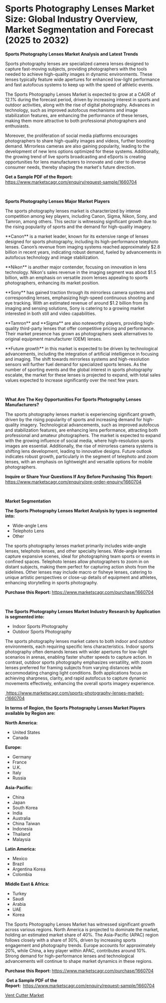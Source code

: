 <p><h1>Sports Photography Lenses Market Size: Global Industry Overview, Market Segmentation and Forecast (2025 to 2032)</h1></p><p><strong>Sports Photography Lenses Market Analysis and Latest Trends</strong></p>
<p><p>Sports photography lenses are specialized camera lenses designed to capture fast-moving subjects, providing photographers with the tools needed to achieve high-quality images in dynamic environments. These lenses typically feature wide apertures for enhanced low-light performance and fast autofocus systems to keep up with the speed of athletic events.</p><p>The Sports Photography Lenses Market is expected to grow at a CAGR of 12.1% during the forecast period, driven by increasing interest in sports and outdoor activities, along with the rise of digital photography. Advances in technology, such as improved autofocus mechanisms and image stabilization features, are enhancing the performance of these lenses, making them more attractive to both professional photographers and enthusiasts. </p><p>Moreover, the proliferation of social media platforms encourages photographers to share high-quality images and videos, further boosting demand. Mirrorless cameras are also gaining popularity, leading to the development of new lens options optimized for these systems. Additionally, the growing trend of live sports broadcasting and eSports is creating opportunities for lens manufacturers to innovate and cater to diverse consumer needs, thereby shaping the market's future direction.</p></p>
<p><strong>Get a Sample PDF of the Report:&nbsp;</strong> <a href="https://www.marketscagr.com/enquiry/request-sample/1660704?utm_campaign=2320&utm_medium=2&utm_source=Github&utm_content=ia&utm_term=20022025&utm_id=sports-photography-lenses">https://www.marketscagr.com/enquiry/request-sample/1660704</a></p>
<p>&nbsp;</p>
<p><strong>Sports Photography Lenses Major Market Players</strong></p>
<p><p>The sports photography lenses market is characterized by intense competition among key players, including Canon, Sigma, Nikon, Sony, and Tamron, among others. This sector is witnessing significant growth due to the rising popularity of sports and the demand for high-quality imagery.</p><p>**Canon** is a market leader, known for its extensive range of lenses designed for sports photography, including its high-performance telephoto lenses. Canon’s revenue from imaging systems reached approximately $2.8 billion in recent years, indicating robust demand, fueled by advancements in autofocus technology and image stabilization.</p><p>**Nikon** is another major contender, focusing on innovation in lens technology. Nikon's sales revenue in the imaging segment was about $1.5 billion, with an emphasis on versatile zoom lenses appealing to sports photographers, enhancing its market position.</p><p>**Sony** has gained traction through its mirrorless camera systems and corresponding lenses, emphasizing high-speed continuous shooting and eye tracking. With an estimated revenue of around $1.2 billion from its imaging and sensing solutions, Sony is catering to a growing market interested in both still and video capabilities.</p><p>**Tamron** and **Sigma** are also noteworthy players, providing high-quality third-party lenses that offer competitive pricing and performance. Their market presence has grown as photographers seek alternatives to original equipment manufacturer (OEM) lenses.</p><p>**Future growth** in this market is expected to be driven by technological advancements, including the integration of artificial intelligence in focusing and imaging. The shift towards mirrorless systems and high-resolution sensors will further fuel demand for specialized sports lenses. As the number of sporting events and the global interest in sports photography escalate, the market for these lenses is projected to expand, with total sales values expected to increase significantly over the next few years.</p></p>
<p>&nbsp;</p>
<p><strong>What Are The Key Opportunities For Sports Photography Lenses Manufacturers?</strong></p>
<p><p>The sports photography lenses market is experiencing significant growth, driven by the rising popularity of sports and increasing demand for high-quality imagery. Technological advancements, such as improved autofocus and stabilization features, are enhancing lens performance, attracting both professional and amateur photographers. The market is expected to expand with the growing influence of social media, where high-resolution sports images are essential. Additionally, the rise of mirrorless camera systems is shifting lens development, leading to innovative designs. Future outlook indicates robust growth, particularly in the segment of telephoto and zoom lenses, with an emphasis on lightweight and versatile options for mobile photographers.</p></p>
<p><strong>Inquire or Share Your Questions If Any Before Purchasing This Report:</strong> <a href="https://www.marketscagr.com/enquiry/pre-order-enquiry/1660704?utm_campaign=2320&utm_medium=2&utm_source=Github&utm_content=ia&utm_term=20022025&utm_id=sports-photography-lenses">https://www.marketscagr.com/enquiry/pre-order-enquiry/1660704</a></p>
<p>&nbsp;</p>
<p><strong>Market Segmentation</strong></p>
<p><strong>The Sports Photography Lenses Market Analysis by types is segmented into:</strong></p>
<p><ul><li>Wide-angle Lens</li><li>Telephoto Lens</li><li>Other</li></ul></p>
<p><p>The sports photography lenses market primarily includes wide-angle lenses, telephoto lenses, and other specialty lenses. Wide-angle lenses capture expansive scenes, ideal for photographing team sports or events in confined spaces. Telephoto lenses allow photographers to zoom in on distant subjects, making them perfect for capturing action shots from the sidelines. Other lenses may include macro or fisheye lenses, catering to unique artistic perspectives or close-up details of equipment and athletes, enhancing storytelling in sports photography.</p></p>
<p><strong>Purchase this Report:&nbsp;</strong><a href="https://www.marketscagr.com/purchase/1660704?utm_campaign=2320&utm_medium=2&utm_source=Github&utm_content=ia&utm_term=20022025&utm_id=sports-photography-lenses">https://www.marketscagr.com/purchase/1660704</a></p>
<p>&nbsp;</p>
<p><strong>The Sports Photography Lenses Market Industry Research by Application is segmented into:</strong></p>
<p><ul><li>Indoor Sports Photography</li><li>Outdoor Sports Photography</li></ul></p>
<p><p>The sports photography lenses market caters to both indoor and outdoor environments, each requiring specific lens characteristics. Indoor sports photography often demands lenses with wider apertures for low-light scenarios in arenas, enabling faster shutter speeds to capture action. In contrast, outdoor sports photography emphasizes versatility, with zoom lenses preferred for framing subjects from varying distances while accommodating changing light conditions. Both applications focus on achieving sharpness, clarity, and rapid autofocus to capture dynamic movements effectively, enhancing the overall sports imagery experience.</p></p>
<p><a href="https://www.marketscagr.com/sports-photography-lenses-market-r1660704?utm_campaign=2320&utm_medium=2&utm_source=Github&utm_content=ia&utm_term=20022025&utm_id=sports-photography-lenses">&nbsp;https://www.marketscagr.com/sports-photography-lenses-market-r1660704</a></p>
<p><strong>In terms of Region, the Sports Photography Lenses Market Players available by Region are:</strong></p>
<p>
    <p> <strong> North America: </strong>
        <ul>
            <li>United States</li>
            <li>Canada</li>
        </ul>
        </p> 
    <p> <strong> Europe: </strong>
        <ul>
            <li>Germany</li>
            <li>France</li>
            <li>U.K.</li>
            <li>Italy</li>
            <li>Russia</li>
        </ul>
        </p> 
    <p> <strong> Asia-Pacific: </strong>
        <ul>
            <li>China</li>
            <li>Japan</li>
            <li>South Korea</li>
            <li>India</li>
            <li>Australia</li>
            <li>China Taiwan</li>
            <li>Indonesia</li>
            <li>Thailand</li>
            <li>Malaysia</li>
        </ul>
        </p> 
    <p> <strong> Latin America: </strong>
        <ul>
            <li>Mexico</li>
            <li>Brazil</li>
            <li>Argentina Korea</li>
            <li>Colombia</li>
        </ul>
        </p> 
    <p> <strong> Middle East & Africa: </strong>
        <ul>
            <li>Turkey</li>
            <li>Saudi</li>
            <li>Arabia</li>
            <li>UAE</li>
            <li>Korea</li>
        </ul>
    </p>
    </p>
<p><p>The Sports Photography Lenses Market has witnessed significant growth across various regions. North America is projected to dominate the market, holding an estimated market share of 40%. The Asia-Pacific (APAC) region follows closely with a share of 30%, driven by increasing sports engagement and photography trends. Europe accounts for approximately 20%, while China, a key player within APAC, contributes around 10%. Strong demand for high-performance lenses and technological advancements will continue to shape market dynamics in these regions.</p></p>
<p><strong>Purchase this Report: </strong><a href="https://www.marketscagr.com/purchase/1660704?utm_campaign=2320&utm_medium=2&utm_source=Github&utm_content=ia&utm_term=20022025&utm_id=sports-photography-lenses">https://www.marketscagr.com/purchase/1660704</a></p>
<p>&nbsp;<strong>Get a Sample PDF of the Report:&nbsp;&nbsp;</strong><a href="https://www.marketscagr.com/enquiry/request-sample/1660704?utm_campaign=2320&utm_medium=2&utm_source=Github&utm_content=ia&utm_term=20022025&utm_id=sports-photography-lenses">https://www.marketscagr.com/enquiry/request-sample/1660704</a></p>
<p><strong></strong></p>
<p><p><a href="https://github.com/dierdrecrichton210/Market-Research-Report-List-1/blob/main/vent-cutter-market.md?utm_campaign=2320&utm_medium=2&utm_source=Github&utm_content=ia&utm_term=20022025&utm_id=sports-photography-lenses">Vent Cutter Market</a></p></p>